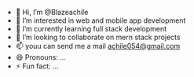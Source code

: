 - 👋 Hi, I’m @Blazeachile
- 👀 I’m interested in web and mobile app development
- 🌱 I’m currently learning full stack development
- 💞️ I’m looking to collaborate on mern stack projects
- 📫 youu can send me a mail achile054@gmail.com
- 😄 Pronouns: ...
- ⚡ Fun fact: ...

<!---
Blazeachile/Blazeachile is a ✨ special ✨ repository because its `README.md` (this file) appears on your GitHub profile.
You can click the Preview link to take a look at your changes.
--->
